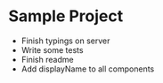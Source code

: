 # Sample Project

- Finish typings on server
- Write some tests
- Finish readme
- Add displayName to all components

